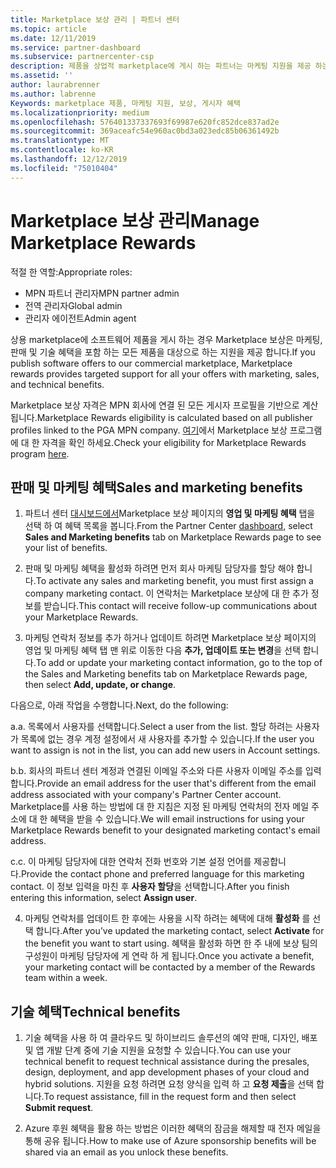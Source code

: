 ```yaml
---
title: Marketplace 보상 관리 | 파트너 센터
ms.topic: article
ms.date: 12/11/2019
ms.service: partner-dashboard
ms.subservice: partnercenter-csp
description: 제품을 상업적 marketplace에 게시 하는 파트너는 마케팅 지원을 제공 하는 혜택을 받을 자격이 있습니다.
ms.assetid: ''
author: laurabrenner
ms.author: labrenne
Keywords: marketplace 제품, 마케팅 지원, 보상, 게시자 혜택
ms.localizationpriority: medium
ms.openlocfilehash: 576401337337693f69987e620fc852dce837ad2e
ms.sourcegitcommit: 369aceafc54e960ac0bd3a023edc85b06361492b
ms.translationtype: MT
ms.contentlocale: ko-KR
ms.lasthandoff: 12/12/2019
ms.locfileid: "75010404"
---
```

# <a name="manage-marketplace-rewards"></a><span data-ttu-id="ebb00-104">Marketplace 보상 관리</span><span class="sxs-lookup"><span data-stu-id="ebb00-104">Manage Marketplace Rewards</span></span>

<span data-ttu-id="ebb00-105">적절 한 역할:</span><span class="sxs-lookup"><span data-stu-id="ebb00-105">Appropriate roles:</span></span>

- <span data-ttu-id="ebb00-106">MPN 파트너 관리자</span><span class="sxs-lookup"><span data-stu-id="ebb00-106">MPN partner admin</span></span>
- <span data-ttu-id="ebb00-107">전역 관리자</span><span class="sxs-lookup"><span data-stu-id="ebb00-107">Global admin</span></span>
- <span data-ttu-id="ebb00-108">관리자 에이전트</span><span class="sxs-lookup"><span data-stu-id="ebb00-108">Admin agent</span></span>

<span data-ttu-id="ebb00-109">상용 marketplace에 소프트웨어 제품을 게시 하는 경우 Marketplace 보상은 마케팅, 판매 및 기술 혜택을 포함 하는 모든 제품을 대상으로 하는 지원을 제공 합니다.</span><span class="sxs-lookup"><span data-stu-id="ebb00-109">If you  publish software offers to our commercial marketplace, Marketplace rewards provides targeted support for all your offers with marketing, sales, and technical benefits.</span></span> 

<span data-ttu-id="ebb00-110">Marketplace 보상 자격은 MPN 회사에 연결 된 모든 게시자 프로필을 기반으로 계산 됩니다.</span><span class="sxs-lookup"><span data-stu-id="ebb00-110">Marketplace Rewards eligibility is calculated based on all publisher profiles linked to the PGA MPN company.</span></span> <span data-ttu-id="ebb00-111">[여기](https://partner.microsoft.com/dashboard/mpn/program/commercialmarketplace)에서 Marketplace 보상 프로그램에 대 한 자격을 확인 하세요.</span><span class="sxs-lookup"><span data-stu-id="ebb00-111">Check your eligibility for Marketplace Rewards program [here](https://partner.microsoft.com/dashboard/mpn/program/commercialmarketplace).</span></span> 


## <a name="sales-and-marketing-benefits"></a><span data-ttu-id="ebb00-112">판매 및 마케팅 혜택</span><span class="sxs-lookup"><span data-stu-id="ebb00-112">Sales and marketing benefits</span></span>

1. <span data-ttu-id="ebb00-113">파트너 센터 [대시보드에서](https://partner.microsoft.com/dashboard)Marketplace 보상 페이지의 **영업 및 마케팅 혜택** 탭을 선택 하 여 혜택 목록을 봅니다.</span><span class="sxs-lookup"><span data-stu-id="ebb00-113">From the Partner Center [dashboard](https://partner.microsoft.com/dashboard), select **Sales and Marketing benefits** tab on Marketplace Rewards page to see your list of benefits.</span></span> 

2. <span data-ttu-id="ebb00-114">판매 및 마케팅 혜택을 활성화 하려면 먼저 회사 마케팅 담당자를 할당 해야 합니다.</span><span class="sxs-lookup"><span data-stu-id="ebb00-114">To activate any sales and marketing benefit, you must first assign a company marketing contact.</span></span> <span data-ttu-id="ebb00-115">이 연락처는 Marketplace 보상에 대 한 추가 정보를 받습니다.</span><span class="sxs-lookup"><span data-stu-id="ebb00-115">This contact will receive follow-up communications about your Marketplace Rewards.</span></span>

3. <span data-ttu-id="ebb00-116">마케팅 연락처 정보를 추가 하거나 업데이트 하려면 Marketplace 보상 페이지의 영업 및 마케팅 혜택 탭 맨 위로 이동한 다음 **추가, 업데이트 또는 변경**을 선택 합니다.</span><span class="sxs-lookup"><span data-stu-id="ebb00-116">To add or update your marketing contact information, go to the top of the Sales and Marketing benefits tab on Marketplace Rewards page, then select **Add, update, or change**.</span></span> 

<span data-ttu-id="ebb00-117">다음으로, 아래 작업을 수행합니다.</span><span class="sxs-lookup"><span data-stu-id="ebb00-117">Next, do the following:</span></span>

<span data-ttu-id="ebb00-118">a.</span><span class="sxs-lookup"><span data-stu-id="ebb00-118">a.</span></span> <span data-ttu-id="ebb00-119">목록에서 사용자를 선택합니다.</span><span class="sxs-lookup"><span data-stu-id="ebb00-119">Select a user from the list.</span></span> <span data-ttu-id="ebb00-120">할당 하려는 사용자가 목록에 없는 경우 계정 설정에서 새 사용자를 추가할 수 있습니다.</span><span class="sxs-lookup"><span data-stu-id="ebb00-120">If the user you want to assign is not in the list, you can add new users in Account settings.</span></span>

<span data-ttu-id="ebb00-121">b.</span><span class="sxs-lookup"><span data-stu-id="ebb00-121">b.</span></span> <span data-ttu-id="ebb00-122">회사의 파트너 센터 계정과 연결된 이메일 주소와 다른 사용자 이메일 주소를 입력합니다.</span><span class="sxs-lookup"><span data-stu-id="ebb00-122">Provide an email address for the user that's different from the email address associated with your company's Partner Center account.</span></span> <span data-ttu-id="ebb00-123">Marketplace를 사용 하는 방법에 대 한 지침은 지정 된 마케팅 연락처의 전자 메일 주소에 대 한 혜택을 받을 수 있습니다.</span><span class="sxs-lookup"><span data-stu-id="ebb00-123">We will email instructions for using your Marketplace Rewards benefit to your designated marketing contact's email address.</span></span>

<span data-ttu-id="ebb00-124">c.</span><span class="sxs-lookup"><span data-stu-id="ebb00-124">c.</span></span> <span data-ttu-id="ebb00-125">이 마케팅 담당자에 대한 연락처 전화 번호와 기본 설정 언어를 제공합니다.</span><span class="sxs-lookup"><span data-stu-id="ebb00-125">Provide the contact phone and preferred language for this marketing contact.</span></span> <span data-ttu-id="ebb00-126">이 정보 입력을 마친 후 **사용자 할당**을 선택합니다.</span><span class="sxs-lookup"><span data-stu-id="ebb00-126">After you finish entering this information, select **Assign user**.</span></span>

4. <span data-ttu-id="ebb00-127">마케팅 연락처를 업데이트 한 후에는 사용을 시작 하려는 혜택에 대해 **활성화** 를 선택 합니다.</span><span class="sxs-lookup"><span data-stu-id="ebb00-127">After you’ve updated the marketing contact, select **Activate** for the benefit you want to start using.</span></span> <span data-ttu-id="ebb00-128">혜택을 활성화 하면 한 주 내에 보상 팀의 구성원이 마케팅 담당자에 게 연락 하 게 됩니다.</span><span class="sxs-lookup"><span data-stu-id="ebb00-128">Once you activate a benefit, your marketing contact will be contacted by a member of the Rewards team within a week.</span></span>

## <a name="technical-benefits"></a><span data-ttu-id="ebb00-129">기술 혜택</span><span class="sxs-lookup"><span data-stu-id="ebb00-129">Technical benefits</span></span>

1. <span data-ttu-id="ebb00-130">기술 혜택을 사용 하 여 클라우드 및 하이브리드 솔루션의 예약 판매, 디자인, 배포 및 앱 개발 단계 중에 기술 지원을 요청할 수 있습니다.</span><span class="sxs-lookup"><span data-stu-id="ebb00-130">You can use your technical benefit to request technical assistance during the presales, design, deployment, and app development phases of your cloud and hybrid solutions.</span></span> <span data-ttu-id="ebb00-131">지원을 요청 하려면 요청 양식을 입력 하 고 **요청 제출**을 선택 합니다.</span><span class="sxs-lookup"><span data-stu-id="ebb00-131">To request assistance, fill in the request form and then select **Submit request**.</span></span>

2. <span data-ttu-id="ebb00-132">Azure 후원 혜택을 활용 하는 방법은 이러한 혜택의 잠금을 해제할 때 전자 메일을 통해 공유 됩니다.</span><span class="sxs-lookup"><span data-stu-id="ebb00-132">How to make use of Azure sponsorship benefits will be shared via an email as you unlock these benefits.</span></span> 

